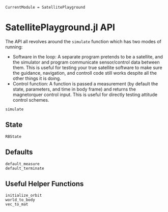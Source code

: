 ```@meta
CurrentModule = SatellitePlayground
```

# SatellitePlayground.jl API

The API all revolves around the `simulate` function which has two modes of running:
- Software in the loop: A separate program pretends to be a satellite, and the simulator and program communicate sensor/control data between them.
    This is useful for testing your true satellite software to make sure the guidance, navigation, and controll code still works despite all the other things it is doing.
- Control function: A function is passed a measurement (by default the state, parameters, and time in body frame) and returns the magnetorquer control input.
    This is useful for directly testing attitude control schemes.
```@docs
simulate
```

## State
```@docs
RBState
```

## Defaults
```@docs
default_measure
default_terminate
```

## Useful Helper Functions
```@docs
initialize_orbit
world_to_body
vec_to_mat
```


## 